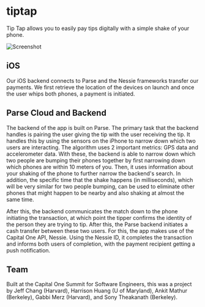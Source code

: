 # tiptap
Tip Tap allows you to easily pay tips digitally with a simple shake of your phone.

![Screenshot](http://i.imgur.com/x6KNKck.png)

## iOS

Our iOS backend connects to Parse and the Nessie frameworks transfer our payments. We first retrieve the location of the devices on launch and once the user whips both phones, a payment is initiated. 

## Parse Cloud and Backend
The backend of the app is built on Parse. The primary task that the backend handles is pairing the user giving the tip with the user receiving the tip. It handles this by using the sensors on the iPhone to narrow down which two users are interacting. The algorithm uses 2 important metrics: GPS data and accelerometer data. With these, the backend is able to narrow down which two people are bumping their phones together by first narrowing down which phones are within 10 meters of you. Then, it uses information about your shaking of the phone to further narrow the backend's search. In addition, the specific time that the shake happens (in milliseconds), which will be very similar for two people bumping, can be used to eliminate other phones that might happen to be nearby and also shaking at almost the same time.

After this, the backend communicates the match down to the phone initiating the transaction, at which point the tipper confirms the identity of the person they are trying to tip. After this, the Parse backend initiates a cash transfer between these two users. For this, the app makes use of the Capital One API, Nessie. Using the Nessie ID, it completes the transaction and informs both users of completion, with the payment recipient getting a push notification.

## Team

Built at the Capital One Summit for Software Engineers, this was a project by Jeff Chang (Harvard), Harrison Huang (U of Maryland), Ankit Mathur (Berkeley), Gabbi Merz (Harvard), and Sony Theakanath (Berkeley).
